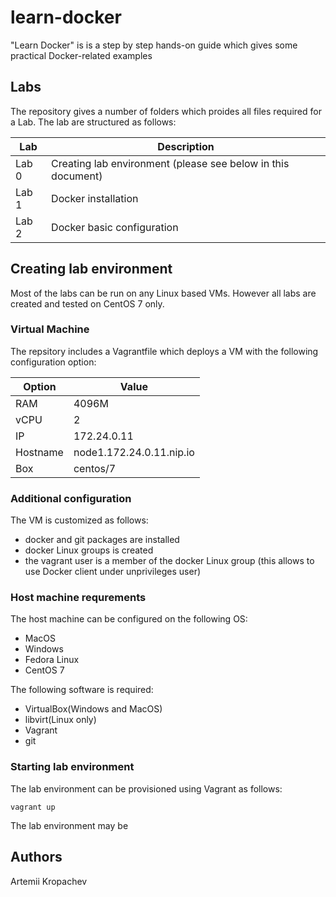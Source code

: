 # learn-docker
"Learn Docker" is is a step by step hands-on guide which gives some practical Docker-related examples


## Labs
The repository gives a number of folders which proides all files required for a Lab.
The lab are structured as follows:

Lab    | Description
------ | -----------
Lab 0  | Creating lab environment (please see below in this document)
Lab 1  | Docker installation
Lab 2  | Docker basic configuration 


## Creating lab environment
Most of the labs can be run on any Linux based VMs. However all labs are created and tested on CentOS 7 only.

### Virtual Machine
The repsitory includes a Vagrantfile which deploys a VM with the following configuration option:

Option   | Value
-------- | -----
RAM      | 4096M
vCPU     | 2
IP       | 172.24.0.11
Hostname | node1.172.24.0.11.nip.io
Box      | centos/7

### Additional configuration

The VM is customized as follows:
- docker and git packages are installed
- docker Linux groups is created
- the vagrant user is a member of the docker Linux group (this allows to use Docker client under unprivileges user)


### Host machine requrements

The host machine can be configured on the following OS:
- MacOS
- Windows
- Fedora Linux
- CentOS 7

The following software is required:
- VirtualBox(Windows and MacOS)
- libvirt(Linux only)
- Vagrant
- git


### Starting lab environment
The lab environment can be provisioned using Vagrant as follows:

```
vagrant up
```



The lab environment may be 

## Authors
Artemii Kropachev


